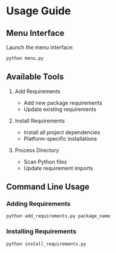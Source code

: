# Usage Guide

## Menu Interface

Launch the menu interface:
```bash
python menu.py
```

## Available Tools

1. Add Requirements
   - Add new package requirements
   - Update existing requirements

2. Install Requirements
   - Install all project dependencies
   - Platform-specific installations

3. Process Directory
   - Scan Python files
   - Update requirement imports

## Command Line Usage

### Adding Requirements
```bash
python add_requirements.py package_name
```

### Installing Requirements
```bash
python install_requirements.py
```
